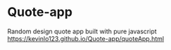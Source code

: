 # Quote-app
Random design quote app built with pure javascript
https://kevinlo123.github.io/Quote-app/quoteApp.html

